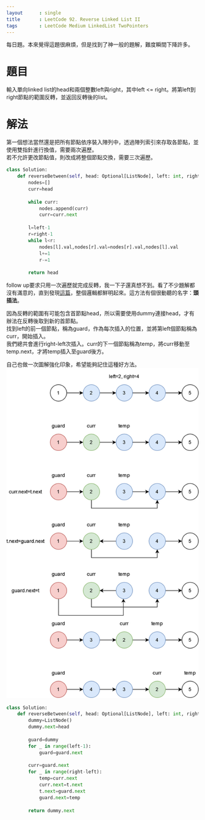 ```yaml
--- 
layout      : single
title       : LeetCode 92. Reverse Linked List II
tags        : LeetCode Medium LinkedList TwoPointers
---
```

每日題。本來覺得這題很麻煩，但是找到了神一般的題解，難度瞬間下降許多。

# 題目
輸入單向linked list的head和兩個整數left與right，其中left <= right。將第left到right節點的範圍反轉，並返回反轉後的list。  

# 解法
第一個想法當然還是把所有節點依序裝入陣列中，透過陣列索引來存取各節點，並使用雙指針進行換值，需要兩次遍歷。  
若不允許更改節點值，則改成將整個節點交換，需要三次遍歷。  

```python
class Solution:
    def reverseBetween(self, head: Optional[ListNode], left: int, right: int) -> Optional[ListNode]:
        nodes=[]
        curr=head
        
        while curr:
            nodes.append(curr)
            curr=curr.next
            
        l=left-1
        r=right-1
        while l<r:
            nodes[l].val,nodes[r].val=nodes[r].val,nodes[l].val
            l+=1
            r-=1
            
        return head
```

follow up要求只用一次遍歷就完成反轉，我一下子還真想不到。看了不少題解都沒有滿意的，直到發現[這篇](https://leetcode.cn/problems/reverse-linked-list-ii/solution/java-shuang-zhi-zhen-tou-cha-fa-by-mu-yi-cheng-zho/)，整個邏輯都鮮明起來。這方法有個很動聽的名字：**頭插法**。  

因為反轉的範圍有可能包含首節點head，所以需要使用dummy連接head，才有辦法在反轉後取到新的首節點。  
找到left的前一個節點，稱為guard，作為每次插入的位置，並將第left個節點稱為curr，開始插入。  
我們總共會進行right-left次插入。curr的下一個節點稱為temp，將curr移動至temp.next，才將temp插入至guard後方。  

自己也做一次圖解強化印象，希望能夠記住這種好方法。  
![示意圖](/assets/img/92-1.jpg)

```python
class Solution:
    def reverseBetween(self, head: Optional[ListNode], left: int, right: int) -> Optional[ListNode]:
        dummy=ListNode()
        dummy.next=head
        
        guard=dummy
        for _ in range(left-1):
            guard=guard.next
            
        curr=guard.next
        for _ in range(right-left):
            temp=curr.next
            curr.next=t.next
            t.next=guard.next
            guard.next=temp
        
        return dummy.next
```